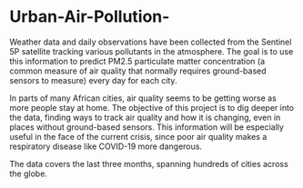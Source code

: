 # Urban-Air-Pollution-
Weather data and daily observations have been collected from the Sentinel 5P satellite tracking various pollutants in the atmosphere. The goal is to use this information to predict PM2.5 particulate matter concentration (a common measure of air quality that normally requires ground-based sensors to measure) every day for each city. 


In parts of many African cities, air quality seems to be getting worse as more people stay at home. The objective of this project is to dig deeper into the data, finding ways to track air quality and how it is changing, even in places without ground-based sensors. This information will be especially useful in the face of the current crisis, since poor air quality makes a respiratory disease like COVID-19 more dangerous.

The data covers the last three months, spanning hundreds of cities across the globe.
